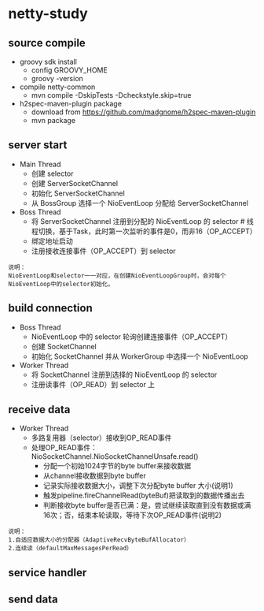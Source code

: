 # netty-study
## source compile
 - groovy sdk install
   - config GROOVY_HOME
   - groovy -version
 - compile netty-common
   - mvn compile -DskipTests -Dcheckstyle.skip=true
 - h2spec-maven-plugin package
   - download from https://github.com/madgnome/h2spec-maven-plugin
   - mvn package
   
   
   
## server start
 - Main Thread
   - 创建 selector
   - 创建 ServerSocketChannel
   - 初始化 ServerSocketChannel
   - 从 BossGroup 选择一个 NioEventLoop 分配给 ServerSocketChannel
 - Boss Thread
   - 将 ServerSocketChannel 注册到分配的 NioEventLoop 的 selector # 线程切换，基于Task，此时第一次监听的事件是0，而非16（OP_ACCEPT）
   - 绑定地址启动
   - 注册接收连接事件（OP_ACCEPT）到 selector
   
```
说明：
NioEventLoop和selector一一对应，在创建NioEventLoopGroup时，会对每个NioEventLoop中的selector初始化。
```
## build connection
 - Boss Thread
   - NioEventLoop 中的 selector 轮询创建连接事件（OP_ACCEPT）
   - 创建 SocketChannel
   - 初始化 SocketChannel 并从 WorkerGroup 中选择一个 NioEventLoop
 - Worker Thread
   - 将 SocketChannel 注册到选择的 NioEventLoop 的 selector
   - 注册读事件（OP_READ）到 selector 上

## receive data
 - Worker Thread
   - 多路复用器（selector）接收到OP_READ事件
   - 处理OP_READ事件：NioSocketChannel.NioSocketChannelUnsafe.read()
     - 分配一个初始1024字节的byte buffer来接收数据
     - 从channel接收数据到byte buffer
     - 记录实际接收数据大小，调整下次分配byte buffer 大小(说明1)
     - 触发pipeline.fireChannelRead(byteBuf)把读取到的数据传播出去
     - 判断接收byte buffer是否已满：是，尝试继续读取直到没有数据或满16次；否，结束本轮读取，等待下次OP_READ事件(说明2)
```
说明：
1.自适应数据大小的分配器（AdaptiveRecvByteBufAllocator）
2.连续读（defaultMaxMessagesPerRead）
```
## service handler

## send data
